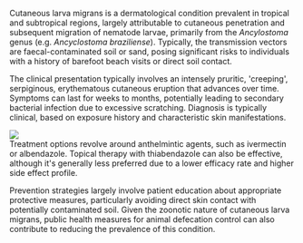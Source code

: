 Cutaneous larva migrans is a dermatological condition prevalent in tropical and subtropical regions, largely attributable to cutaneous penetration and subsequent migration of nematode larvae, primarily from the *Ancylostoma* genus (e.g. *Ancyclostoma braziliense*). Typically, the transmission vectors are faecal\-contaminated soil or sand, posing significant risks to individuals with a history of barefoot beach visits or direct soil contact.  
  
The clinical presentation typically involves an intensely pruritic, 'creeping', serpiginous, erythematous cutaneous eruption that advances over time. Symptoms can last for weeks to months, potentially leading to secondary bacterial infection due to excessive scratching. Diagnosis is typically clinical, based on exposure history and characteristic skin manifestations.  
  
[![](https://d32xxyeh8kfs8k.cloudfront.net/images_Passmedicine/pdd570.jpg)](https://d32xxyeh8kfs8k.cloudfront.net/images_Passmedicine/pdd570b.jpg)  
Treatment options revolve around anthelmintic agents, such as ivermectin or albendazole. Topical therapy with thiabendazole can also be effective, although it's generally less preferred due to a lower efficacy rate and higher side effect profile.  
  
Prevention strategies largely involve patient education about appropriate protective measures, particularly avoiding direct skin contact with potentially contaminated soil. Given the zoonotic nature of cutaneous larva migrans, public health measures for animal defecation control can also contribute to reducing the prevalence of this condition.